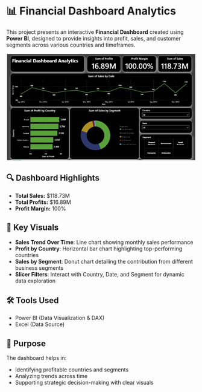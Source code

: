 # 📊 Financial Dashboard Analytics

This project presents an interactive **Financial Dashboard** created using **Power BI**, designed to provide insights into profit, sales, and customer segments across various countries and timeframes.

![Financial Dashboard](./Screenshot%202025-07-14%20114652.jpg)

## 🔍 Dashboard Highlights

- **Total Sales:** $118.73M  
- **Total Profits:** $16.89M  
- **Profit Margin:** 100%

## 📅 Key Visuals

- **Sales Trend Over Time**: Line chart showing monthly sales performance
- **Profit by Country**: Horizontal bar chart highlighting top-performing countries
- **Sales by Segment**: Donut chart detailing the contribution from different business segments
- **Slicer Filters**: Interact with Country, Date, and Segment for dynamic data exploration

## 🛠 Tools Used

- Power BI (Data Visualization & DAX)
- Excel (Data Source)

## 📌 Purpose

The dashboard helps in:

- Identifying profitable countries and segments
- Analyzing trends across time
- Supporting strategic decision-making with clear visuals

